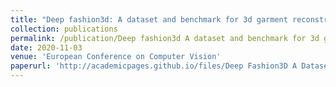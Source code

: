 ```yaml
---
title: "Deep fashion3d: A dataset and benchmark for 3d garment reconstruction from single images"
collection: publications
permalink: /publication/Deep fashion3d A dataset and benchmark for 3d garment reconstruction from single images
date: 2020-11-03
venue: 'European Conference on Computer Vision'
paperurl: 'http://academicpages.github.io/files/Deep Fashion3D A Dataset and Benchmark for 3D Garment Reconstruction from Single Images.pdf'
---
```

